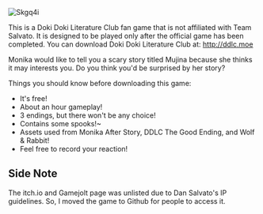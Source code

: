 ![Skgq4i](https://github.com/AlfredPros/Mujina/assets/28826962/5fc3a913-aa82-4d9b-b42e-8c15189ee3f8)

This is a Doki Doki Literature Club fan game that is not affiliated with Team Salvato. It is designed to be played only after the official game has been completed. You can download Doki Doki Literature Club at: http://ddlc.moe

Monika would like to tell you a scary story titled Mujina because she thinks it may interests you. Do you think you'd be surprised by her story?

Things you should know before downloading this game:

- It's free!
- About an hour gameplay!
- 3 endings, but there won't be any choice!
- Contains some spooks!~
- Assets used from Monika After Story, DDLC The Good Ending, and
Wolf & Rabbit!
- Feel free to record your reaction!

## Side Note
The itch.io and Gamejolt page was unlisted due to Dan Salvato's IP guidelines. So, I moved the game to Github for people to access it.
